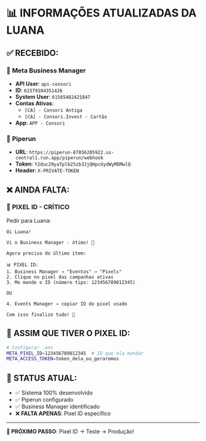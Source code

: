 # 📊 INFORMAÇÕES ATUALIZADAS DA LUANA

## ✅ **RECEBIDO:**

### 🎯 **Meta Business Manager**
- **API User**: `api-consori` 
- **ID**: `61579104351426`
- **System User**: `61565482421847`
- **Contas Ativas**:
  - `[CA] - Consori Antiga`
  - `[CA] - Consori.Invest - Cartão`
- **App**: `APP - Consori`

### 🎯 **Piperun**  
- **URL**: `https://piperun-87856205922.us-central1.run.app/piperun/webhook`
- **Token**: `Y2duc29yaTplb25zb3JjQHpcGydWyMDMwlQ`
- **Header**: `X-PRIVATE-TOKEN`

## ❌ **AINDA FALTA:**

### 🚨 **PIXEL ID - CRÍTICO**
Pedir para Luana:

```
Oi Luana!

Vi o Business Manager - ótimo! 🎯

Agora preciso do último item:

📊 PIXEL ID:
1. Business Manager → "Eventos" → "Pixels"
2. Clique no pixel das campanhas ativas  
3. Me mande o ID (número tipo: 123456789012345)

OU

4. Events Manager → copiar ID do pixel usado

Com isso finalizo tudo! 🚀
```

## 🔄 **ASSIM QUE TIVER O PIXEL ID:**

```bash
# Configurar .env
META_PIXEL_ID=123456789012345  # ID que ela mandar
META_ACCESS_TOKEN=token_dela_ou_geraremos
```

## 🎯 **STATUS ATUAL:**
- ✅ Sistema 100% desenvolvido
- ✅ Piperun configurado  
- ✅ Business Manager identificado
- ❌ **FALTA APENAS**: Pixel ID específico

---

**🚀 PRÓXIMO PASSO**: Pixel ID → Teste → Produção!